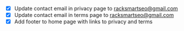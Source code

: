 - [x] Update contact email in privacy page to racksmartseo@gmail.com
- [x] Update contact email in terms page to racksmartseo@gmail.com
- [x] Add footer to home page with links to privacy and terms
